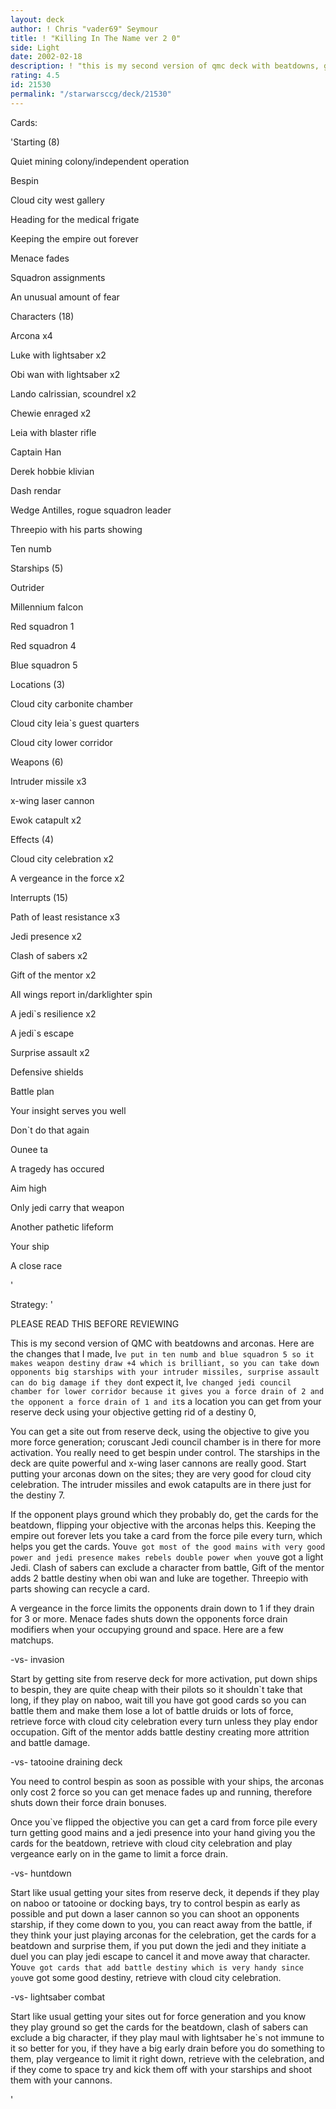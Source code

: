 ```yaml
---
layout: deck
author: ! Chris "vader69" Seymour
title: ! "Killing In The Name ver 2 0"
side: Light
date: 2002-02-18
description: ! "this is my second version of qmc deck with beatdowns, good damage and retrieval. Please read the strategy section before reviewing this deck, thank you"
rating: 4.5
id: 21530
permalink: "/starwarsccg/deck/21530"
---
```

Cards: 

'Starting (8)

Quiet mining colony/independent operation

Bespin	

Cloud city west gallery

Heading for the medical frigate

Keeping the empire out forever

Menace fades

Squadron assignments

An unusual amount of fear


Characters (18)

Arcona x4

Luke with lightsaber x2

Obi wan with lightsaber x2

Lando calrissian, scoundrel x2

Chewie enraged x2

Leia with blaster rifle

Captain Han

Derek hobbie klivian

Dash rendar

Wedge Antilles, rogue squadron leader

Threepio with his parts showing

Ten numb


Starships (5)

Outrider

Millennium falcon

Red squadron 1

Red squadron 4

Blue squadron 5


Locations (3)

Cloud city carbonite chamber

Cloud city leia`s guest quarters

Cloud city lower corridor


Weapons (6)

Intruder missile x3

x-wing laser cannon 

Ewok catapult x2


Effects (4)

Cloud city celebration x2

A vergeance in the force x2


Interrupts (15)

Path of least resistance x3

Jedi presence x2

Clash of sabers x2

Gift of the mentor x2

All wings report in/darklighter spin

A jedi`s resilience x2

A jedi`s escape 

Surprise assault x2


Defensive shields

Battle plan

Your insight serves you well

Don`t do that again

Ounee ta

A tragedy has occured

Aim high

Only jedi carry that weapon

Another pathetic lifeform

Your ship

A close race

'

Strategy: '

PLEASE READ THIS BEFORE REVIEWING



This is my second version of QMC with beatdowns and arconas. Here are the changes that I made, I`ve put in ten numb and blue squadron 5 so it makes weapon destiny draw +4 which is brilliant, so you can take down opponents big starships with your intruder missiles, surprise assault can do big damage if they don`t expect it, I`ve changed jedi council chamber for lower corridor because it gives you a force drain of 2 and the opponent a force drain of 1 and it`s a location you can get from your reserve deck using your objective getting rid of a destiny 0, 





You can get a site out from reserve deck, using the objective to give you more force generation; coruscant Jedi council chamber is in there for more activation. You really need to get bespin under control. The starships in the deck are quite powerful and x-wing laser cannons are really good. Start putting your arconas down on the sites; they are very good for cloud city celebration. The intruder missiles and ewok catapults are in there just for the destiny 7.


If the opponent plays ground which they probably do, get the cards for the beatdown, flipping your objective with the arconas helps this. Keeping the empire out forever lets you take a card from the force pile every turn, which helps you get the cards. You`ve got most of the good mains with very good power and jedi presence makes rebels double power when you`ve got a light Jedi. Clash of sabers can exclude a character from battle, Gift of the mentor adds 2 battle destiny when obi wan and luke are together. Threepio with parts showing can recycle a card.

A vergeance in the force limits the opponents drain down to 1 if they drain for 3 or more. Menace fades shuts down the opponents force drain modifiers when your occupying ground and space. Here are a few matchups.



-vs- invasion

Start by getting site from reserve deck for more activation, put down ships to bespin, they are quite cheap with their pilots so it shouldn`t take that long, if they play on naboo, wait till you have got good cards so you can battle them and make them lose a lot of battle druids or lots of force, retrieve force with cloud city celebration every turn unless they play endor occupation. Gift of the mentor adds battle destiny creating more attrition and battle damage.


-vs- tatooine draining deck

You need to control bespin as soon as possible with your ships, the arconas only cost 2 force so you can get menace fades up and running, therefore shuts down their force drain bonuses.

Once you`ve flipped the objective you can get a card from force pile every turn getting good mains and a jedi presence into your hand giving you the cards for the beatdown, retrieve with cloud city celebration and play vergeance early on in the game to limit a force drain.


-vs- huntdown

Start like usual getting your sites from reserve deck, it depends if they play on naboo or tatooine or docking bays, try to control bespin as early as possible and put down a laser cannon so you can shoot an opponents starship, if they come down to you, you can react away from the battle, if they think your just playing arconas for the celebration, get the cards for a beatdown and surprise them, if you put down the jedi and they initiate a duel you can play jedi escape to cancel it and move away that character. You`ve got cards that add battle destiny which is very handy since you`ve got some good destiny, retrieve with cloud  city celebration.


-vs- lightsaber combat

Start like usual getting your sites out for force generation and you know they play ground so get the cards for the beatdown, clash of sabers can exclude a big character, if they play maul with lightsaber he`s not immune to it so better for you, if they have a big early drain before you do something to them, play vergeance to limit it right down, retrieve with the celebration, and if they come to space try and kick them off with your starships and shoot them with your cannons.










'
